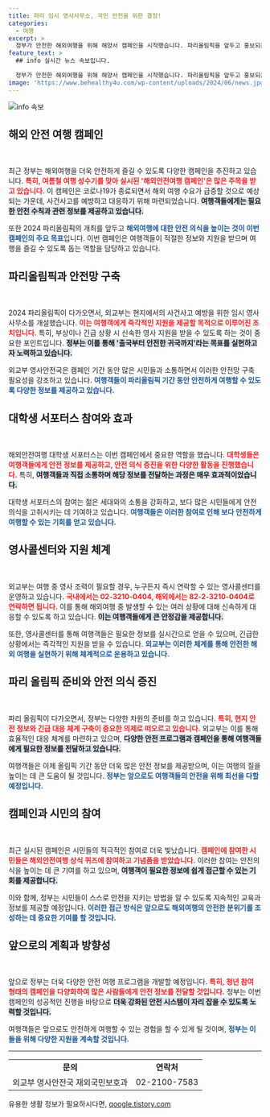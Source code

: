 ```yaml
---
title: 파리 임시 영사사무소, 국민 안전을 위한 결정!
categories:
  - 여행
excerpt: >
  정부가 안전한 해외여행을 위해 해양서 캠페인을 시작했습니다. 파리올림픽을 앞두고 홍보되는 임시 영사소도 운영되며, 여행객들에게 사건 예방과 안전 정보를 제공합니다. 클릭하여 해외여행의 안전성을 높이세요!
feature_text: >
  ## info 실시간 뉴스 속보입니다.

  정부가 안전한 해외여행을 위해 해양서 캠페인을 시작했습니다. 파리올림픽을 앞두고 홍보되는 임시 영사소도 운영되며, 여행객들에게 사건 예방과 안전 정보를 제공합니다. 클릭하여 해외여행의 안전성을 높이세요!
image: 'https://www.behealthy4u.com/wp-content/uploads/2024/06/news.jpg'
---
```


<p><img src="https://www.behealthy4u.com/wp-content/uploads/2024/06/news.jpg" alt="info 속보" /></p>

<h2 data-ke-size="size26">해외 안전 여행 캠페인</h2>

<p data-ke-size="size16">&nbsp;</p>

<p>최근 정부는 해외여행을 더욱 안전하게 즐길 수 있도록 다양한 캠페인을 추진하고 있습니다. <b><span style="color: #ee2323;">특히, 여름철 여행 성수기를 맞아 실시된 '해외안전여행 캠페인'은 많은 주목을 받고 있습니다.</span></b> 이 캠페인은 코로나19가 종료되면서 해외 여행 수요가 급증할 것으로 예상되는 가운데, 사건사고를 예방하고 대응하기 위해 마련되었습니다. <b><span style="background-color: #21538527;">여행객들에게는 필요한 안전 수칙과 관련 정보를 제공하고 있습니다.</span></b></p>

<p>또한 2024 파리올림픽의 개최를 앞두고 <b><span style="color: #1a5490;">해외여행에 대한 안전 의식을 높이는 것이 이번 캠페인의 주요 목표</span></b>입니다. 이번 캠페인은 여행객들이 적절한 정보와 지원을 받으며 여행을 즐길 수 있도록 돕는 역할을 담당하고 있습니다. </p>

<p data-ke-size="size16"></p>

<h2 data-ke-size="size26">파리올림픽과 안전망 구축</h2>

<p data-ke-size="size16">&nbsp;</p>

<p>2024 파리올림픽이 다가오면서, 외교부는 현지에서의 사건사고 예방을 위한 임시 영사사무소를 개설했습니다. <b><span style="color: #ee2323;">이는 여행객에게 즉각적인 지원을 제공할 목적으로 이루어진 조치입니다.</span></b> 특히, 부상이나 긴급 상황 시 신속한 영사 지원을 받을 수 있도록 하는 것이 중요한 포인트입니다. <b><span style="background-color: #21538527;">정부는 이를 통해 '출국부터 안전한 귀국까지'라는 목표를 실현하고자 노력하고 있습니다.</span></b></p>

<p>외교부 영사안전국은 캠페인 기간 동안 많은 시민들과 소통하면서 이러한 안전망 구축 필요성을 강조하고 있습니다. <b><span style="color: #1a5490;">여행객들이 파리올림픽 기간 동안 안전하게 여행할 수 있도록 다양한 정보를 제공하고 있습니다.</span></b> </p>

<p data-ke-size="size16"></p>

<h2 data-ke-size="size26">대학생 서포터스 참여와 효과</h2>

<p data-ke-size="size16">&nbsp;</p>

<p>해외안전여행 대학생 서포터스는 이번 캠페인에서 중요한 역할을 했습니다. <b><span style="color: #ee2323;">대학생들은 여행객들에게 안전 정보를 제공하고, 안전 의식 증진을 위한 다양한 활동을 진행했습니다.</span></b> 특히, <b><span style="background-color: #21538527;">여행객들과 직접 소통하며 해당 정보를 전달하는 과정은 매우 효과적이었습니다.</span></b> </p>

<p>대학생 서포터스의 참여는 젊은 세대와의 소통을 강화하고, 보다 많은 시민들에게 안전 의식을 고취시키는 데 기여하고 있습니다. <b><span style="color: #1a5490;">여행객들은 이러한 참여로 인해 보다 안전하게 여행할 수 있는 기회를 얻고 있습니다.</span></b></p>

<p data-ke-size="size16"></p>

<h2 data-ke-size="size26">영사콜센터와 지원 체계</h2>

<p data-ke-size="size16">&nbsp;</p>

<p>외교부는 여행 중 영사 조력이 필요할 경우, 누구든지 즉시 연락할 수 있는 영사콜센터를 운영하고 있습니다. <b><span style="color: #ee2323;">국내에서는 02-3210-0404, 해외에서는 82-2-3210-0404로 연락하면 됩니다.</span></b> 이를 통해 해외여행 중 발생할 수 있는 여러 상황에 대해 신속하게 대응할 수 있도록 하고 있습니다. <b><span style="background-color: #21538527;">이는 여행객들에게 큰 안정감을 제공합니다.</span></b></p>

<p>또한, 영사콜센터를 통해 여행객들은 필요한 정보를 실시간으로 얻을 수 있으며, 긴급한 상황에서는 즉각적인 지원을 받을 수 있습니다. <b><span style="color: #1a5490;">외교부는 이러한 체계를 통해 안전한 해외 여행을 실현하기 위해 체계적으로 운용하고 있습니다.</span></b></p>

<p data-ke-size="size16"></p>

<h2 data-ke-size="size26">파리 올림픽 준비와 안전 의식 증진</h2>

<p data-ke-size="size16">&nbsp;</p>

<p>파리 올림픽이 다가오면서, 정부는 다양한 차원의 준비를 하고 있습니다. <b><span style="color: #ee2323;">특히, 현지 안전 정보와 긴급 대응 체계 구축이 중요한 의제로 떠오르고 있습니다.</span></b> 외교부는 이를 통해 효율적인 대응 체계를 마련하고 있으며, <b><span style="background-color: #21538527;">다양한 안전 프로그램과 캠페인을 통해 여행객들에게 필요한 정보를 전달하고 있습니다.</span></b></p>

<p>여행객들은 이제 올림픽 기간 동안 더욱 많은 안전 정보를 제공받으며, 이는 여행의 질을 높이는 데 큰 도움이 될 것입니다. <b><span style="color: #1a5490;">정부는 앞으로도 여행객들의 안전을 위해 최선을 다할 예정입니다.</span></b></p>

<p data-ke-size="size16"></p>

<h2 data-ke-size="size26">캠페인과 시민의 참여</h2>

<p data-ke-size="size16">&nbsp;</p>

<p>최근 실시된 캠페인은 시민들의 적극적인 참여로 더욱 빛났습니다. <b><span style="color: #ee2323;">캠페인에 참여한 시민들은 해외안전여행 상식 퀴즈에 참여하고 기념품을 받았습니다.</span></b> 이러한 참여는 안전의식을 높이는 데 큰 기여를 하고 있으며, <b><span style="background-color: #21538527;">여행객이 필요한 정보에 쉽게 접근할 수 있는 기회를 제공합니다.</span></b> </p>

<p>이와 함께, 정부는 시민들이 스스로 안전을 지키는 방법을 알 수 있도록 지속적인 교육과 정보를 제공할 예정입니다. <b><span style="color: #1a5490;">이러한 접근 방식은 앞으로도 해외여행의 안전한 분위기를 조성하는 데 중요한 기여를 할 것입니다.</span></b></p>

<p data-ke-size="size16"></p>

<h2 data-ke-size="size26">앞으로의 계획과 방향성</h2>

<p data-ke-size="size16">&nbsp;</p>

<p>앞으로 정부는 더욱 다양한 안전 여행 프로그램을 개발할 예정입니다. <b><span style="color: #ee2323;">특히, 청년 참여 형태의 캠페인을 다양화하여 많은 사람들에게 안전 정보를 전달할 것입니다.</span></b> 정부는 이번 캠페인의 성공적인 진행을 바탕으로 <b><span style="background-color: #21538527;">더욱 강화된 안전 시스템이 자리 잡을 수 있도록 노력할 것입니다.</span></b> </p>

<p>여행객들은 앞으로도 안전하게 여행할 수 있는 경험을 할 수 있게 될 것이며, <b><span style="color: #1a5490;">정부는 이들을 위해 다양한 지원을 계속할 것입니다.</span></b></p>

<p data-ke-size="size16"></p>

<hr />

<p data-ke-size="size16"></p>

<table style="width: 100%; border-collapse: collapse;">
  <tbody>
    <tr style="height: 17px;">
      <td style="text-align: center; height: 17px;"><b>문의</b></td>
      <td style="text-align: center; height: 17px;"><b>연락처</b></td>
    </tr>
    <tr style="height: 17px;">
      <td style="text-align: center; height: 17px;">외교부 영사안전국 재외국민보호과</td>
      <td style="text-align: center; height: 17px;">02-2100-7583</td>
    </tr>
  </tbody>
</table>

<p data-ke-size="size16"></p>
유용한 생활 정보가 필요하시다면, <a href="https://qoogle.tistory.com" rel="dofollow">qoogle.tistory.com</a>


